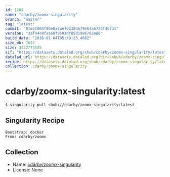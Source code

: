 ```yaml
---
id: 1204
name: "cdarby/zoomx-singularity"
branch: "master"
tag: "latest"
commit: "01e5f004f80e8a8ae70338d679e64a6733f4b731"
version: "3af44c4faa60f950adf85d1996783a86"
build_date: "2018-01-04T05:49:23.466Z"
size_mb: 7637
size: 3322773535
sif: "https://datasets.datalad.org/shub/cdarby/zoomx-singularity/latest/2018-01-04-01e5f004-3af44c4f/3af44c4faa60f950adf85d1996783a86.simg"
datalad_url: https://datasets.datalad.org?dir=/shub/cdarby/zoomx-singularity/latest/2018-01-04-01e5f004-3af44c4f/
recipe: https://datasets.datalad.org/shub/cdarby/zoomx-singularity/latest/2018-01-04-01e5f004-3af44c4f/Singularity
collection: cdarby/zoomx-singularity
---
```


# cdarby/zoomx-singularity:latest

```bash
$ singularity pull shub://cdarby/zoomx-singularity:latest
```

## Singularity Recipe

```singularity
Bootstrap: docker
From: cdarby/zoomx
```

## Collection

 - Name: [cdarby/zoomx-singularity](https://github.com/cdarby/zoomx-singularity)
 - License: None


